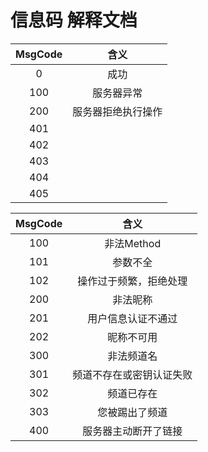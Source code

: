 # 信息码 解释文档

| MsgCode |    含义     |
|:-------:|:---------:|
|    0    |    成功     |
|   100   |   服务器异常   |
|   200   | 服务器拒绝执行操作 |
|   401   |           |
|   402   |           |
|   403   |           |
|   404   |           |
|   405   |           |

| MsgCode |      含义      |
|:-------:|:------------:|
|   100   |   非法Method   |
|   101   |     参数不全     |
|   102   | 操作过于频繁，拒绝处理  |
|   200   |     非法昵称     |
|   201   |  用户信息认证不通过   |
|   202   |    昵称不可用     |
|   300   |    非法频道名     |
|   301   | 频道不存在或密钥认证失败 |
|   302   |    频道已存在     |
|   303   |   您被踢出了频道    |
|   400   |  服务器主动断开了链接  |